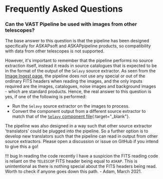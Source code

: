 # Frequently Asked Questions

### Can the VAST Pipeline be used with images from other telescopes?

The base answer to this question is that the pipeline has been designed specifically for ASKAPsoft and ASKAPpipeline products, so compatibility with data from other telescopes is not supported.

However, it's important to remember that the pipeline performs no source extraction itself, instead it reads in source catalogues that is expected to be in the format of the output of the `Selavy` source extractor.
As seen from the [Image Ingest page](design/imageingest.md), the pipeline does not use any special or out of the ordinary FITS headers when reading the images, and the only inputs required are the images, catalogues, noise images and background images - which are standard products. Hence, the real answer to this question is yes, if one of the following is performed:

* Run the `Selavy` source extractor on the images to process.
* Convert the component output from a different source extractor to match that of the [`Selavy` component file](https://www.atnf.csiro.au/computing/software/askapsoft/sdp/docs/current/analysis/postprocessing.html#output-files){:target="_blank"}.

The pipeline was also designed in a way such that other source extractor 'translators' could be plugged into the pipeline. 
So a further option is to develop new translators such that the pipeline can read in output from other source extractors. Please open a discussion or issue on GitHub if you intend to give this a go!

!!! bug
    In reading the code recently I have a suspicion the FITS reading code is reliant on the `TELESCOP` FITS header being equal to `ASKAP`. 
    This is unintentional as there is nothing special about the FITS headers being read. 
    Worth to check if anyone goes down this path. - Adam, March 2021.

